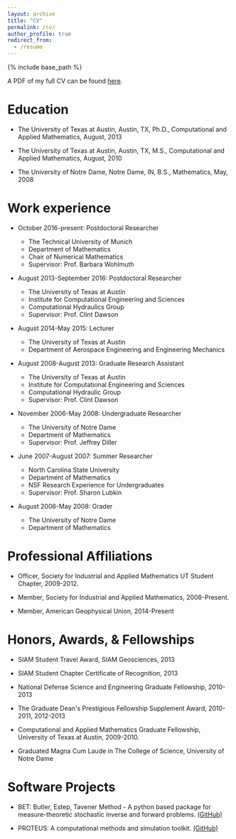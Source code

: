 ```yaml
---
layout: archive
title: "CV"
permalink: /cv/
author_profile: true
redirect_from:
  - /resume
---
```


{% include base_path %}

A PDF of my full CV can be found [<u>here</u>](../files/mattisCV.pdf).

Education
======
* The University of Texas at Austin, Austin, TX, Ph.D., Computational and Applied Mathematics, August, 2013 
 
* The University of Texas at Austin, Austin, TX, M.S., Computational and Applied Mathematics, August, 2010
 
* The University of Notre Dame, Notre Dame, IN, B.S., Mathematics, May, 2008

Work experience
======
* October 2016-present: Postdoctoral Researcher
  * The Technical University of Munich
  * Department of Mathematics
  * Chair of Numerical Mathematics
  * Supervisor: Prof. Barbara Wohlmuth

* August 2013-September 2016: Postdoctoral Researcher
  * The University of Texas at Austin
  * Institute for Computational Engineering and Sciences
  * Computational Hydraulics Group
  * Supervisor: Prof. Clint Dawson

* August 2014-May 2015: Lecturer
  * The University of Texas at Austin
  * Department of Aerospace Engineering and Engineering Mechanics

* August 2008-August 2013: Graduate Research Assistant
  * The University of Texas at Austin
  * Institute for Computational Engineering and Sciences
  * Computational Hydraulic Group
  * Supervisor: Prof. Clint Dawson

* November 2006-May 2008: Undergraduate Researcher
  * The University of Notre Dame
  * Department of Mathematics
  * Supervisor: Prof. Jeffrey Diller

* June 2007-August 2007: Summer Researcher
  * North Carolina State University
  * Department of Mathematics
  * NSF Research Experience for Undergraduates
  * Supervisor: Prof. Sharon Lubkin
  
* August 2006-May 2008: Grader
  * The University of Notre Dame
  * Department of Mathematics
  
Professional Affiliations
======
* Officer, Society for Industrial and Applied Mathematics UT Student Chapter,  2009-2012. 

* Member, Society for Industrial and Applied Mathematics, 2008-Present. 

* Member, American Geophysical Union, 2014-Present

Honors, Awards, & Fellowships
======
* SIAM Student Travel Award, SIAM Geosciences, 2013 

* SIAM Student Chapter Certificate of Recognition, 2013 

* National Defense Science and Engineering Graduate Fellowship, 2010-2013

* The Graduate Dean's Prestigious Fellowship Supplement Award, 2010-2011, 2012-2013 

* Computational and Applied Mathematics Graduate Fellowship, University of Texas at Austin, 2009-2010.

* Graduated Magna Cum Laude in The College of Science, University of Notre Dame

Software Projects
======
 * BET: Butler, Estep, Tavener Method - A python based package for measure-theoretic stochastic inverse and forward problems. [(GitHub)](https://github.com/UT-CHG/BET)
 
 * PROTEUS: A computational methods and simulation toolkit. [(GitHub)](https://github.com/erdc-cm/proteus)

